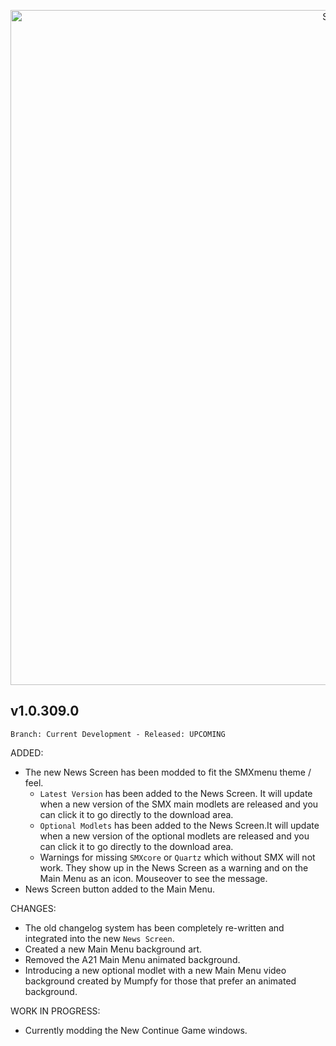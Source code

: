 <p align="center">
  <img src="https://7dtd-community.s3.us-east-2.amazonaws.com/monthly_2022_01/a20_banner_forum.png.35ab78c870a912989f716f892c664a60.png" width="1080" title="SMXhud - A20">
</p>

## **v1.0.309.0**

`Branch: Current Development - Released: UPCOMING`

ADDED:
- The new News Screen has been modded to fit the SMXmenu theme / feel.
  - `Latest Version` has been added to the News Screen. It will update when a new version of the SMX main modlets are released and you can click it to go directly to the download area.
  - `Optional Modlets` has been added to the News Screen.It will update when a new version of the optional modlets are released and you can click it to go directly to the download area.
  - Warnings for missing `SMXcore` or `Quartz` which without SMX will not work. They show up in the News Screen as a warning and on the Main Menu as an icon. Mouseover to see the message.
- News Screen button added to the Main Menu.

CHANGES:
- The old changelog system has been completely re-written and integrated into the new `News Screen`.
- Created a new Main Menu background art.
- Removed the A21 Main Menu animated background.
- Introducing a new optional modlet with a new Main Menu video background created by Mumpfy for those that prefer an animated background.

WORK IN PROGRESS:
- Currently modding the New Continue Game windows.
